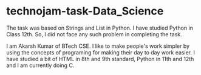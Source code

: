 # technojam-task-Data_Science

The task was based on Strings and List in Python. I have studied Python in Class 12th. So, I did not face any such problem in completing the task.

I am Akarsh Kumar of BTech CSE. I like to make people's work simpler by using the concepts of programing for making their day to day work easier. I have studied a bit of HTML in 8th and 9th standard, Python in 11th and 12th and I am currently doing C.
